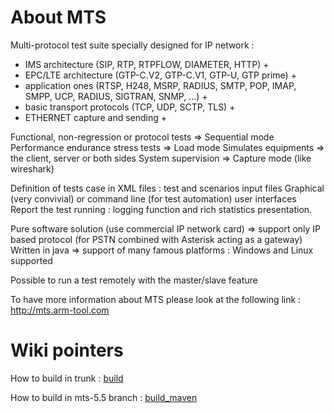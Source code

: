 # About MTS #
Multi-protocol test suite specially designed for IP network :

  * IMS architecture (SIP, RTP, RTPFLOW, DIAMETER, HTTP) +
  * EPC/LTE architecture (GTP-C.V2, GTP-C.V1, GTP-U, GTP prime) +
  * application ones (RTSP, H248, MSRP, RADIUS, SMTP, POP, IMAP, SMPP, UCP, RADIUS, SIGTRAN, SNMP, …) +
  * basic transport protocols (TCP, UDP, SCTP, TLS) +
  * ETHERNET capture and sending +

Functional, non-regression or protocol tests => Sequential mode
Performance endurance stress tests => Load mode
Simulates equipments => the client, server or both sides
System supervision  => Capture mode (like wireshark)

Definition of tests case in XML files : test and scenarios input files
Graphical (very convivial) or command line (for test automation) user interfaces
Report the test running : logging function and rich statistics presentation.

Pure software solution (use commercial IP network card) => support only IP based protocol (for PSTN combined with Asterisk acting as a gateway)
Written in java => support of many famous platforms : Windows and Linux supported

Possible to run a test remotely with the master/slave feature

To have more information about MTS please look at the following link : http://mts.arm-tool.com

# Wiki pointers #

How to build in trunk : [build](build.md)

How to build in mts-5.5 branch : [build\_maven](build_maven.md)
